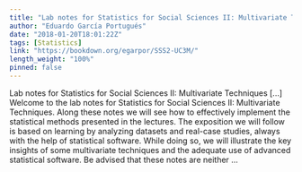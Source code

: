 ```yaml
---
title: "Lab notes for Statistics for Social Sciences II: Multivariate Techniques"
author: "Eduardo García Portugués"
date: "2018-01-20T18:01:22Z"
tags: [Statistics]
link: "https://bookdown.org/egarpor/SSS2-UC3M/"
length_weight: "100%"
pinned: false
---
```


Lab notes for Statistics for Social Sciences II: Multivariate Techniques [...] Welcome to the lab notes for Statistics for Social Sciences II: Multivariate Techniques. Along these notes we will see how to effectively implement the statistical methods presented in the lectures. The exposition we will follow is based on learning by analyzing datasets and real-case studies, always with the help of statistical software. While doing so, we will illustrate the key insights of some multivariate techniques and the adequate use of advanced statistical software. Be advised that these notes are neither ...

